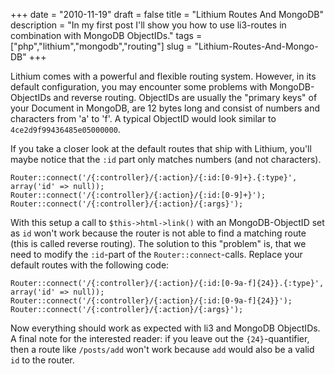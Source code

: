 +++
date = "2010-11-19"
draft = false
title = "Lithium Routes And MongoDB"
description = "In my first post I'll show you how to use li3-routes in combination with MongoDB ObjectIDs."
tags = ["php","lithium","mongodb","routing"]
slug = "Lithium-Routes-And-Mongo-DB"
+++

Lithium comes with a powerful and flexible routing system. However, in its default configuration, you may encounter some problems with MongoDB-ObjectIDs and reverse routing. ObjectIDs are usually the "primary keys" of your Document in MongoDB, are 12 bytes long and consist of numbers and characters from 'a' to 'f'. A typical ObjectID would look similar to `4ce2d9f99436485e05000000`.

If you take a closer look at the default routes that ship with Lithium, you'll maybe notice that the `:id` part only matches numbers (and not characters).

    Router::connect('/{:controller}/{:action}/{:id:[0-9]+}.{:type}', array('id' => null));
    Router::connect('/{:controller}/{:action}/{:id:[0-9]+}');
    Router::connect('/{:controller}/{:action}/{:args}');

With this setup a call to `$this->html->link()` with an MongoDB-ObjectID set as `id` won't work because the router is not able to find a matching route (this is called reverse routing). The solution to this "problem" is, that we need to modify the `:id`-part of the `Router::connect`-calls. Replace your default routes with the following code:

    Router::connect('/{:controller}/{:action}/{:id:[0-9a-f]{24}}.{:type}', array('id' => null));
    Router::connect('/{:controller}/{:action}/{:id:[0-9a-f]{24}}');
    Router::connect('/{:controller}/{:action}/{:args}');

Now everything should work as expected with li3 and MongoDB ObjectIDs. A final note for the interested reader: if you leave out the `{24}`-quantifier, then a route like `/posts/add` won't work because `add` would also be a valid `id` to the router.